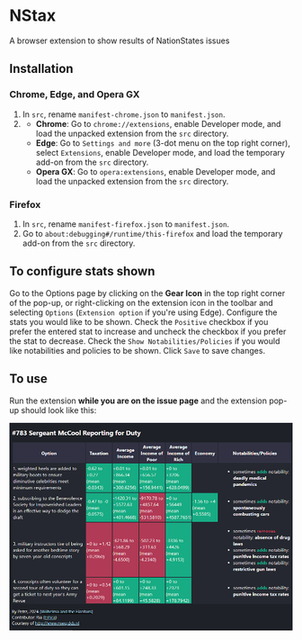 # NStax

A browser extension to show results of NationStates issues

## Installation

### Chrome, Edge, and Opera GX

1. In `src`, rename `manifest-chrome.json` to `manifest.json`.
2.  - **Chrome**: Go to `chrome://extensions`, enable Developer mode, and load the unpacked extension from the `src` directory.
    - **Edge**: Go to `Settings and more` (3-dot menu on the top right corner), select `Extensions`, enable Developer mode, and load the temporary add-on from the `src` directory.
    - **Opera GX**: Go to `opera:extensions`, enable Developer mode, and load the unpacked extension from the `src` directory.

### Firefox

1. In `src`, rename `manifest-firefox.json` to `manifest.json`.
2. Go to `about:debugging#/runtime/this-firefox` and load the temporary add-on from the `src` directory.

## To configure stats shown

Go to the Options page by clicking on the **Gear Icon** in the top right corner of the pop-up, or right-clicking on the extension icon in the toolbar and selecting `Options` (`Extension option` if you're using Edge). Configure the stats you would like to be shown. Check the `Positive` checkbox if you prefer the entered stat to increase and uncheck the checkbox if you prefer the stat to decrease. Check the `Show Notabilities/Policies` if you would like notabilities and policies to be shown. Click `Save` to save changes.

## To use

Run the extension **while you are on the issue page** and the extension pop-up should look like this:

![Demo of the extension](/assets/demo.png "Demo of the extension")
